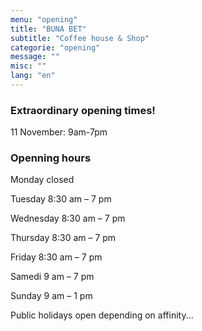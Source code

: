 ```yaml
---
menu: "opening"
title: "BUNA BET"
subtitle: "Coffee house & Shop"
categorie: "opening"
message: ""
misc: ""
lang: "en"
---
```


### Extraordinary opening times!

11 November: 9am-7pm

### Openning hours

Monday closed

Tuesday 8:30 am – 7 pm

Wednesday 8:30 am – 7 pm

Thursday 8:30 am – 7 pm

Friday 8:30 am – 7 pm

Samedi 9 am – 7 pm

Sunday 9 am – 1 pm

Public holidays open depending on affinity...




